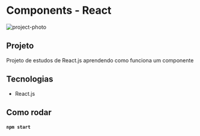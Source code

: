 # Components - React

<img src="https://lh3.googleusercontent.com/pw/AM-JKLXrGGm5K8C34J_LKWmY66eJcDDE-JJAR3j2TiNOVFrMkIWZ-gPHYrv7TVa0nFZbuyiW_fTyywmAuXzFLaczlvtr74sWWHcwATL9bCJPIxRlRvKwKNKRu81isO63b_e4yv4jlr56_qazTFqZlaBVxWEQ0A=w1202-h498-no?authuser=0" alt="project-photo"> 

## Projeto
  Projeto de estudos de React.js aprendendo como funciona um componente 
  
## Tecnologias
- React.js

## Como rodar

#### `npm start`



